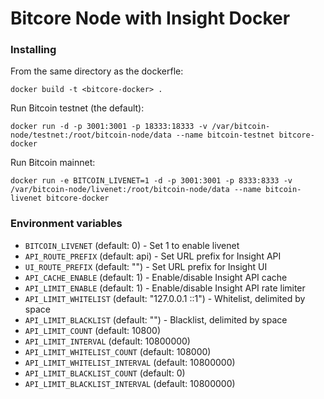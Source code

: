 Bitcore Node with Insight Docker
=========
### Installing

From the same directory as the dockerfle:

`docker build -t <bitcore-docker> .`

Run Bitcoin testnet (the default):

`docker run -d -p 3001:3001 -p 18333:18333 -v /var/bitcoin-node/testnet:/root/bitcoin-node/data --name bitcoin-testnet bitcore-docker`

Run Bitcoin mainnet:

`docker run -e BITCOIN_LIVENET=1 -d -p 3001:3001 -p 8333:8333 -v /var/bitcoin-node/livenet:/root/bitcoin-node/data --name bitcoin-livenet bitcore-docker`


### Environment variables

- `BITCOIN_LIVENET` (default: 0) - Set 1 to enable livenet
- `API_ROUTE_PREFIX` (default: api) - Set URL prefix for Insight API
- `UI_ROUTE_PREFIX` (default: "") - Set URL prefix for Insight UI
- `API_CACHE_ENABLE` (default: 1) - Enable/disable Insight API cache
- `API_LIMIT_ENABLE` (default: 1) - Enable/disable Insight API rate limiter
- `API_LIMIT_WHITELIST` (default: "127.0.0.1 ::1") - Whitelist, delimited by space
- `API_LIMIT_BLACKLIST` (default: "") - Blacklist, delimited by space
- `API_LIMIT_COUNT` (default: 10800)
- `API_LIMIT_INTERVAL` (default: 10800000)
- `API_LIMIT_WHITELIST_COUNT` (default: 108000)
- `API_LIMIT_WHITELIST_INTERVAL` (default: 10800000)
- `API_LIMIT_BLACKLIST_COUNT` (default: 0)
- `API_LIMIT_BLACKLIST_INTERVAL` (default: 10800000)